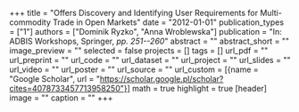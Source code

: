 +++
title = "Offers Discovery and Identifying User Requirements for Multi-commodity Trade in Open Markets"
date = "2012-01-01"
publication_types = ["1"]
authors = ["Dominik Ryzko", "Anna Wroblewska"]
publication = "In: ADBIS Workshops, Springer, _pp. 251--260_"
abstract = ""
abstract_short = ""
image_preview = ""
selected = false
projects = []
tags = []
url_pdf = ""
url_preprint = ""
url_code = ""
url_dataset = ""
url_project = ""
url_slides = ""
url_video = ""
url_poster = ""
url_source = ""
url_custom = [{name = "Google Scholar", url = "https://scholar.google.pl/scholar?cites=4078733457713958250"}]
math = true
highlight = true
[header]
image = ""
caption = ""
+++
